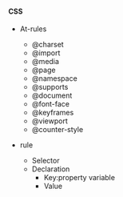 ####  CSS
- At-rules
    - @charset
    - @import
    - @media
    - @page
    - @namespace
    - @supports
    - @document
    - @font-face
    - @keyframes
    - @viewport
    - @counter-style

- rule
    - Selector
    - Declaration
       - Key:property variable
       - Value
